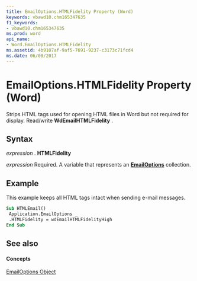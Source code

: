```yaml
---
title: EmailOptions.HTMLFidelity Property (Word)
keywords: vbawd10.chm165347635
f1_keywords:
- vbawd10.chm165347635
ms.prod: word
api_name:
- Word.EmailOptions.HTMLFidelity
ms.assetid: 4b9107af-9af5-7691-9237-c3173c71fcd4
ms.date: 06/08/2017
---
```



# EmailOptions.HTMLFidelity Property (Word)

Strips HTML tags used for opening HTML files in Word but not required for display. Read/write **WdEmailHTMLFidelity** .


## Syntax

 _expression_ . **HTMLFidelity**

 _expression_ Required. A variable that represents an **[EmailOptions](emailoptions-object-word.md)** collection.


## Example

This example keeps all HTML tags intact when sending e-mail messages.


```vb
Sub HTMLEmail() 
 Application.EmailOptions _ 
 .HTMLFidelity = wdEmailHTMLFidelityHigh 
End Sub
```


## See also


#### Concepts


[EmailOptions Object](emailoptions-object-word.md)

